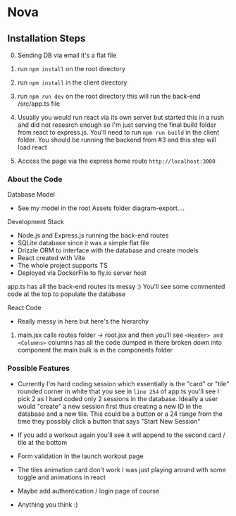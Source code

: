 # Nova

## Installation Steps

0. Sending DB via email it's a flat file

1. run `npm install` on the root directory

2. run `npm install` in the client directory

3. run `npm run dev` on the root directory this will run the back-end /src/app.ts file

4. Usually you would run react via its own server but started this in a rush and did not research enough so I'm just serving the final build folder from react to express.js. You'll need to run `npm run build` in the client folder. You should be running the backend from #3 and this step will load react

5. Access the page via the express home route `http://localhost:3000`

### About the Code

Database Model

- See my model in the root Assets folder diagram-export....

Development Stack

- Node.js and Express.js running the back-end routes
- SQLite database since it was a simple flat file
- Drizzle ORM to interface with the database and create models
- React created with Vite
- The whole project supports TS
- Deployed via DockerFile to fly.io server host

app.ts has all the back-end routes its messy :) You'll see some commented code at the top to populate the database

React Code

- Really messy in here but here's the hierarchy

1. main.jsx calls routes folder -> root.jsx and then you'll see `<Header> and <Columns>` columns has all the code dumped in there broken down into component the main bulk is in the components folder

### Possible Features

- Currently I'm hard coding session which essentially is the "card" or "tile" rounded corner in white that you see in `line 254` of app.ts you'll see I pick 2 as I hard coded only 2 sessions in the database. Ideally a user would "create" a new session first thus creating a new ID in the database and a new tile. This could be a button or a 24 range from the time they possibly click a button that says "Start New Session"

- If you add a workout again you'll see it will append to the second card / tile at the bottom

- Form validation in the launch workout page

- The tiles animation card don't work I was just playing around with some toggle and animations in react

- Maybe add authentication / login page of course

- Anything you think :)
